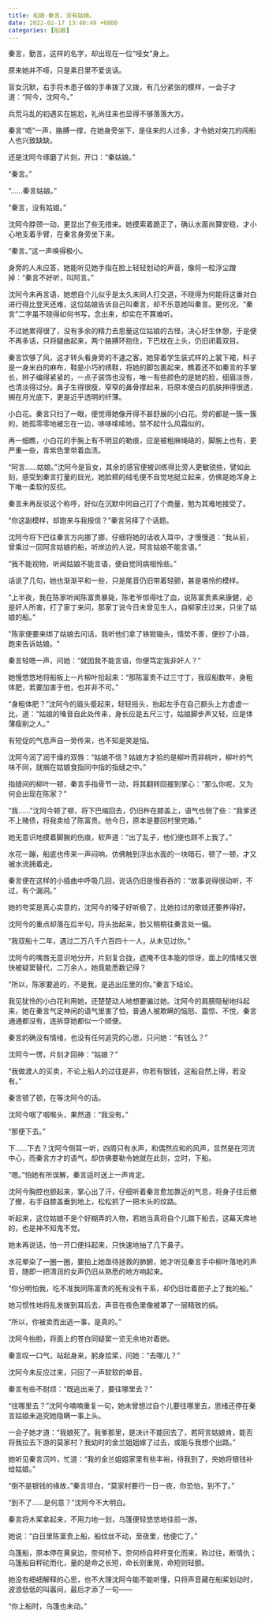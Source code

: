 ```yaml
---
title: 船娘-秦言，没有姑娘。
date: 2022-02-17 13:40:49 +0800
categories: [船娘]
---
```


秦言，勤言，这样的名字，却出现在一位“哑女”身上。

原来她并不哑，只是素日里不爱说话。

盲女沉默，右手将木患子做的手串拨了又拨，有几分紧张的模样，一会子才道：“阿今，沈阿今。”

兵荒马乱的初遇实在尴尬，礼尚往来也显得不够落落大方。

秦言“唔”一声，胳膊一撑，在她身旁坐下，是往来的人过多，才令她对突兀的闯船人也兴致缺缺。

还是沈阿今琢磨了片刻，开口：“秦姑娘。”

“秦言。”

“……秦言姑娘。”

“秦言，没有姑娘。”

沈阿今脖颈一动，更显出了些无措来。她摸索着跪正了，确认水面尚算安稳，才小心地支着手臂，在秦言身旁坐下来。

“秦言。”这一声唤得极小。

身旁的人未应答，她能听见她手指在脸上轻轻划动的声音，像将一粒浮尘蹭掉：“秦言不好听，叫阿言。”

沈阿今未再言语，她想自个儿似乎是太久未同人打交道，不晓得为何能将这番对白进行得比登天还难，这位姑娘告诉自己叫秦言，却不乐意她叫秦言。更何况，“秦言”二字虽不晓得如何书写，念出来，却实在不算难听。

不过她累得很了，没有多余的精力去思量这位姑娘的古怪，决心好生休憩，于是便不再多话，只将腿曲起来，两个胳膊环抱住，下巴枕在上头，仍旧闭着双目。

秦言饮够了风，这才转头看身旁的不速之客。她穿着学生装式样的上裳下裙，料子是一身米白的麻布，鞋是小巧的绣鞋，将她的脚包裹起来，瞧着还不如秦言的手掌长，辫子编得紧紧的，一点子装饰也没有，唯一有些颜色的是她的脸，细眉淡唇，也清淡得过分。鼻子生得很瘦，窄窄的鼻骨撑起来，将原本便白的肌肤抻得很透，搁在月光底下，更是近乎透明的纤薄。

小白花。秦言只扫了一眼，便觉得她像开得不甚舒展的小白花。旁的都是一簇一簇的，她孤零零地被忘在一边，哆哆嗦嗦地，禁不起什么风霜似的。

再一细瞧，小白花的手腕上有不明显的勒痕，应是被粗麻绳硌的，脚腕上也有，更严重一些，青紫色里带着血渍。

“阿言……姑娘。”沈阿今是盲女，其余的感官便被训练得比旁人更敏锐些，譬如此刻，感受到秦言打量的目光，她脸颊的绒毛便不自觉地挺立起来，仿佛是她浑身上下唯一柔软的反抗。

秦言未再反驳这个称呼，好似在沉默中同自己打了个商量，勉为其难地接受了。

“你这副模样，却跑来与我报信？”秦言另择了个话题。

沈阿今将下巴往秦言方向挪了挪，仔细将她的话收入耳中，才慢慢道：“我从前，曾乘过一回阿言姑娘的船，听岸边的人说，阿言姑娘不能言语。”

“我不能视物，听闻姑娘不能言语，便自觉同病相怜些。”

话说了几句，她也渐渐平和一些，只是尾音仍旧带着轻颤，甚是堪怜的模样。

“上半夜，我在陈家听闻陈富贵暴毙，陈老爷惊得吐了血，说陈富贵素来康健，必是奸人所害，打了家丁来问，那家丁说今日未曾见生人，自柳家庄过来，只坐了姑娘的船。”

"陈家便要来绑了姑娘去问话，我听他们拿了铁锨锄头，情势不善，便抄了小路，跑来告诉姑娘。"

秦言轻嗯一声，问她：“就因我不能言语，你便笃定我非奸人？”

她慢悠悠地将船板上一片柳叶拾起来：“那陈富贵不过三寸丁，我驭船数年，身粗体肥，若要加害于他，也并非不可。”

“身粗体肥？”沈阿今的眉头蹙起来，轻轻摇头，抬起左手在自己额头上方虚虚一比，道：“姑娘的嗓音自此处传来，身长应是五尺三寸，姑娘脚步声又轻，应是体薄瘦削之人。”

有短促的气息声自一旁传来，也不知是笑是恼。

沈阿今润了润干燥的双唇：“姑娘不信？姑娘方才拾的是柳叶而非桃叶，柳叶的气味不同，就搁在姑娘食指同中指的指缝之中。”

指缝间的柳叶一顿，秦言手指骨节一动，将其翻转回握到掌心：“那么你呢，又为何会出现在陈家？”

“我……”沈阿今顿了顿，将下巴缩回去，仍旧杵在膝盖上，语气也弱了些：“我爹还不上赌债，将我卖给了陈富贵。他今日，原本是要回村里完婚。”

她无意识地摸着脚腕的伤痕，软声道：“出了乱子，他们便也顾不上我了。”

水花一蹦，船底也传来一声闷响，仿佛触到浮出水面的一块暗石，顿了一顿，才又被水流拥着走。

秦言便在这样的小插曲中呼吸几回，说话仍旧是慢吞吞的：“故事说得很动听，不过，有个漏洞。”

她的夸奖是真心实意的，沈阿今的嗓子好听极了，比她拉过的歌妓还要养得好。

沈阿今的重点却落在后半句，将头抬起来，脸又稍稍往秦言处一偏。

“我驭船十二年，遇过二万八千六百四十一人，从未见过你。”

沈阿今的嘴唇无意识地分开，片刻复合拢，遮掩不住本能的惊讶，面上的情绪又很快被疑窦替代，二万余人，她竟能悉数记得？

“所以，陈家要追的，不是我，是逃出庄里的你。”秦言下结论。

我见犹怜的小白花利用她，还楚楚动人地想要骗过她。沈阿今的肩膀隐秘地抖起来，她在秦言气定神闲的语气里害了怕，普通人被欺瞒的恼怒、震惊、不悦，秦言通通都没有，连拆穿她都似一个顺便。

秦言的确没有情绪，也没有任何追究的心思，只问她：“有钱么？”

沈阿今一愣，片刻才回神：“姑娘？”

“我做渡人的买卖，不论上船人的过往是非，你若有银钱，这船自然上得，若没有。”

秦言顿了顿，在等沈阿今的话。

沈阿今咽了咽喉头，果然道：“我没有。”

“那便下去。”

下……下去？沈阿今侧耳一听，四周只有水声，和偶然应和的风声，显然是在河流中心，而秦言方才的语气，却仿佛要勒令她就在此刻，立时，下船。

“嗯。”怕她有所误解，秦言适时送上一声肯定。

沈阿今胸腔也颤起来，掌心出了汗，仔细听着秦言愈加靠近的气息，将身子往后撤了撤，右手自膝盖垂到地上，松松抓了一把木头的纹路。

听起来，这位姑娘不是个好糊弄的人物，若她当真将自个儿踹下船去，这幕天席地的，也是神不知鬼不觉。

她未再说话，怕一开口便抖起来，只快速地抽了几下鼻子。

水花晕染了一圈一圈，要拍上她亟待拯救的肺腑，她才听见秦言手中柳叶落地的声音，随即一把清润的女声仍旧从熟悉的地方响起来。

“你分明怕我，吃不准我同陈富贵的死有没有干系，却仍旧壮着胆子上了我的船。”

她习惯性地将乱发拨到耳后去，声音在夜色里像被罩了一层精致的绢。

“所以，你被卖而出逃一事，是真的。”

沈阿今抬脸，将面上的苍白同疑窦一览无余地对着她。

秦言叹一口气，站起身来，躬身拾桨，问她：“去哪儿？”

沈阿今未反应过来，只回了一声软软的单音。

秦言有些不耐烦：“既逃出来了，要往哪里去？”

“往哪里去？”沈阿今喃喃重复一句，她未曾想过自个儿要往哪里去，思绪还停在秦言姑娘未追究她隐瞒一事上头。

一会子她才道：“我娘死了。我爹那里，是决计不能回去了，若阿言姑娘肯，能否将我拉去下游的莫家村？我幼时的金兰姐姐嫁了过去，或能与我想个出路。”

她听见秦言沉吟，忙道：“我的金兰姐姐家里有些丰裕，待我到了，央她将银钱补给姑娘。”

“倒不是银钱的缘故，”秦言坦白，“莫家村要行一日一夜，你恐怕，到不了。”

“到不了……是何意？”沈阿今不大明白。

秦言将木桨拿起来，不用力地一划，乌篷便轻悠悠地往前一游。

她说：“白日里陈富贵上船，船纹丝不动，至夜里，他便亡了。”

乌篷船，原本停在黄泉边，奈何桥下。奈何桥自秤杆变化而来，称过往，断情仇；乌篷船自秤砣而化，量的是命之长短，命长则重晃，命短则轻颤。

她没有细细解释的心思，也不大理沈阿今能不能听懂，只将声音藏在船桨划动时，波浪低低的叫嚣间，最后才添了一句——

“你上船时，乌篷也未动。”

